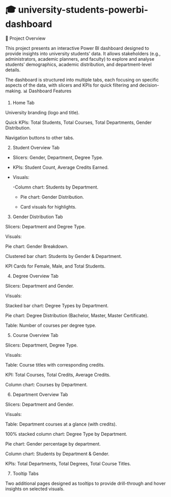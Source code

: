 # 🎓 university-students-powerbi-dashboard
📌 Project Overview

This project presents an interactive Power BI dashboard designed to provide insights into university students’ data. It allows stakeholders (e.g., administrators, academic planners, and faculty) to explore and analyse students’ demographics, academic distribution, and department-level details.

The dashboard is structured into multiple tabs, each focusing on specific aspects of the data, with slicers and KPIs for quick filtering and decision-making.
📊 Dashboard Features
1. Home Tab

University branding (logo and title).

Quick KPIs: Total Students, Total Courses, Total Departments, Gender Distribution.

Navigation buttons to other tabs.

2. Student Overview Tab

- Slicers: Gender, Department, Degree Type.

- KPIs: Student Count, Average Credits Earned.

- Visuals:

  -Column chart: Students by Department.

  - Pie chart: Gender Distribution.

  - Card visuals for highlights.

3. Gender Distribution Tab

Slicers: Department and Degree Type.

Visuals:

Pie chart: Gender Breakdown.

Clustered bar chart: Students by Gender & Department.

KPI Cards for Female, Male, and Total Students.

4. Degree Overview Tab

Slicers: Department and Gender.

Visuals:

Stacked bar chart: Degree Types by Department.

Pie chart: Degree Distribution (Bachelor, Master, Master Certificate).

Table: Number of courses per degree type.

5. Course Overview Tab

Slicers: Department, Degree Type.

Visuals:

Table: Course titles with corresponding credits.

KPI: Total Courses, Total Credits, Average Credits.

Column chart: Courses by Department.

6. Department Overview Tab

Slicers: Department and Gender.

Visuals:

Table: Department courses at a glance (with credits).

100% stacked column chart: Degree Type by Department.

Pie chart: Gender percentage by department.

Column chart: Students by Department & Gender.

KPIs: Total Departments, Total Degrees, Total Course Titles.

7. Tooltip Tabs

Two additional pages designed as tooltips to provide drill-through and hover insights on selected visuals.
